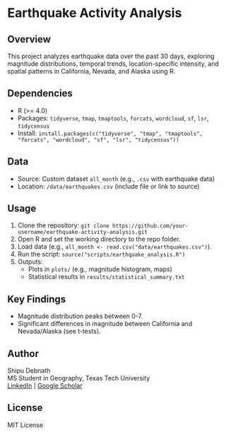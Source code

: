 # Earthquake Activity Analysis

## Overview
This project analyzes earthquake data over the past 30 days, exploring magnitude distributions, temporal trends, location-specific intensity, and spatial patterns in California, Nevada, and Alaska using R.

## Dependencies
- R (>= 4.0)
- Packages: `tidyverse`, `tmap`, `tmaptools`, `forcats`, `wordcloud`, `sf`, `lsr`, `tidycensus`
- Install: `install.packages(c("tidyverse", "tmap", "tmaptools", "forcats", "wordcloud", "sf", "lsr", "tidycensus"))`

## Data
- Source: Custom dataset `all_month` (e.g., `.csv` with earthquake data)
- Location: `/data/earthquakes.csv` (include file or link to source)

## Usage
1. Clone the repository: `git clone https://github.com/your-username/earthquake-activity-analysis.git`
2. Open R and set the working directory to the repo folder.
3. Load data (e.g., `all_month <- read.csv("data/earthquakes.csv")`).
4. Run the script: `source("scripts/earthquake_analysis.R")`
5. Outputs:
   - Plots in `plots/` (e.g., magnitude histogram, maps)
   - Statistical results in `results/statistical_summary.txt`

## Key Findings
- Magnitude distribution peaks between 0-7.
- Significant differences in magnitude between California and Nevada/Alaska (see t-tests).

## Author
Shipu Debnath  
MS Student in Geography, Texas Tech University  
[LinkedIn](https://linkedin.com/in/shipudebnath/) | [Google Scholar](https://scholar.google.com/citations?user=WyP6KUUAAAAJ&hl=en)

## License
MIT License
